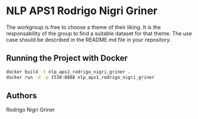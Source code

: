 # NLP APS1 Rodrigo Nigri Griner

The workgroup is free to choose a theme of their liking. It is the responsability of the group to find a suitable dataset for that theme. The use case should be described in the README.md file in your repository.

## Running the Project with Docker

```bash
docker build -t nlp_aps1_rodrigo_nigri_griner .
docker run -d -p 1530:8888 nlp_aps1_rodrigo_nigri_griner
```

## Authors

Rodrigo Nigri Griner